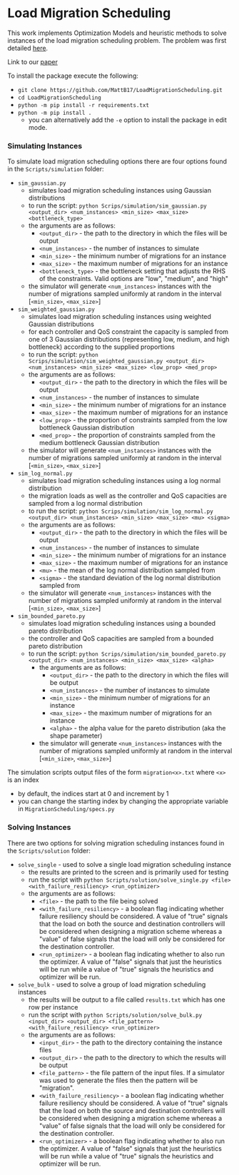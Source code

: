 # Load Migration Scheduling

This work implements Optimization Models and heuristic methods to solve instances of the load migration scheduling problem. The problem was first detailed [here](https://ieeexplore.ieee.org/stamp/stamp.jsp?arnumber=8888045&casa_token=Tvo2TyUIhLcAAAAA:f7sVKCnmGGENb54-ZnlK2vJV0gmh0xVAJH7iMciFClFQfUZJdUvobKFpO81uVkhTwqMMqmM3&tag=1).

Link to our [paper](https://ieeexplore.ieee.org/abstract/document/9844120)

To install the package execute the following:
* `git clone https://github.com/MattB17/LoadMigrationScheduling.git`
* `cd LoadMigrationScheduling`
* `python -m pip install -r requirements.txt`
* `python -m pip install .`
  * you can alternatively add the `-e` option to install the package in edit mode.

### Simulating Instances
To simulate load migration scheduling options there are four options found in the `Scripts/simulation` folder:
* `sim_gaussian.py`
  * simulates load migration scheduling instances using Gaussian distributions
  * to run the script: `python Scrips/simulation/sim_gaussian.py <output_dir> <num_instances> <min_size> <max_size> <bottleneck_type>`
  * the arguments are as follows:
    * `<output_dir>` - the path to the directory in which the files will be output
    * `<num_instances>` - the number of instances to simulate
    * `<min_size>` - the minimum number of migrations for an instance
    * `<max_size>` - the maximum number of migrations for an instance
    * `<bottleneck_type>` - the bottleneck setting that adjusts the RHS of the constraints. Valid options are "low", "medium", and "high"
  * the simulator will generate `<num_instances>` instances with the number of migrations sampled uniformly at random in the interval [`<min_size>`, `<max_size>`]
* `sim_weighted_gaussian.py`
  * simulates load migration scheduling instances using weighted Gaussian distributions
  * for each controller and QoS constraint the capacity is sampled from one of 3 Gaussian distributions (representing low, medium, and high bottleneck) according to the supplied proportions
  * to run the script: `python Scrips/simulation/sim_weighted_gaussian.py <output_dir> <num_instances> <min_size> <max_size> <low_prop> <med_prop>`
  * the arguments are as follows:
    * `<output_dir>` - the path to the directory in which the files will be output
    * `<num_instances>` - the number of instances to simulate
    * `<min_size>` - the minimum number of migrations for an instance
    * `<max_size>` - the maximum number of migrations for an instance
    * `<low_prop>` - the proportion of constraints sampled from the low bottleneck Gaussian distribution
    * `<med_prop>` - the proportion of constraints sampled from the medium bottleneck Gaussian distribution
  * the simulator will generate `<num_instances>` instances with the number of migrations sampled uniformly at random in the interval [`<min_size>`, `<max_size>`]
* `sim_log_normal.py`
  * simulates load migration scheduling instances using a log normal distribution
  * the migration loads as well as the controller and QoS capacities are sampled from a log normal distribution
  * to run the script: `python Scrips/simulation/sim_log_normal.py <output_dir> <num_instances> <min_size> <max_size> <mu> <sigma>`
  * the arguments are as follows:
    * `<output_dir>` - the path to the directory in which the files will be output
    * `<num_instances>` - the number of instances to simulate
    * `<min_size>` - the minimum number of migrations for an instance
    * `<max_size>` - the maximum number of migrations for an instance
    * `<mu>` - the mean of the log normal distribution sampled from
    * `<sigma>` - the standard deviation of the log normal distribution sampled from
  * the simulator will generate `<num_instances>` instances with the number of migrations sampled uniformly at random in the interval [`<min_size>`, `<max_size>`]
* `sim_bounded_pareto.py`
  * simulates load migration scheduling instances using a bounded pareto distribution
  * the controller and QoS capacities are sampled from a bounded pareto distribution
  * to run the script: `python Scrips/simulation/sim_bounded_pareto.py <output_dir> <num_instances> <min_size> <max_size> <alpha>`
    * the arguments are as follows:
      * `<output_dir>` - the path to the directory in which the files will be output
      * `<num_instances>` - the number of instances to simulate
      * `<min_size>` - the minimum number of migrations for an instance
      * `<max_size>` - the maximum number of migrations for an instance
      * `<alpha>` - the alpha value for the pareto distribution (aka the shape parameter)
    * the simulator will generate `<num_instances>` instances with the number of migrations sampled uniformly at random in the interval [`<min_size>`, `<max_size>`]

The simulation scripts output files of the form `migration<x>.txt` where `<x>` is an index
* by default, the indices start at 0 and increment by 1
* you can change the starting index by changing the appropriate variable in `MigrationScheduling/specs.py`

### Solving Instances
There are two options for solving migration scheduling instances found in the `Scripts/solution` folder:
* `solve_single` - used to solve a single load migration scheduling instance
  * the results are printed to the screen and is primarily used for testing
  * run the script with `python Scripts/solution/solve_single.py <file> <with_failure_resiliency> <run_optimizer>`
  * the arguments are as follows:
    * `<file>` - the path to the file being solved
    * `<with_failure_resiliency>` - a boolean flag indicating whether failure resiliency should be considered. A value of "true" signals that the load on both the source and destination controllers will be considered when designing a migration scheme whereas a "value" of false signals that the load will only be considered for the destination controller.
    * `<run_optimizer>` - a boolean flag indicating whether to also run the optimizer. A value of "false" signals that just the heuristics will be run while a value of "true" signals the heuristics and optimizer will be run.
* `solve_bulk` - used to solve a group of load migration scheduling instances
  * the results will be output to a file called `results.txt` which has one row per instance
  * run the script with `python Scripts/solution/solve_bulk.py <input_dir> <output_dir> <file_pattern> <with_failure_resiliency> <run_optimizer>`
  * the arguments are as follows:
    * `<input_dir>` - the path to the directory containing the instance files
    * `<output_dir>` - the path to the directory to which the results will be output
    * `<file_pattern>` - the file pattern of the input files. If a simulator was used to generate the files then the pattern will be "migration".
    * `<with_failure_resiliency>` - a boolean flag indicating whether failure resiliency should be considered. A value of "true" signals that the load on both the source and destination controllers will be considered when designing a migration scheme whereas a "value" of false signals that the load will only be considered for the destination controller.
    * `<run_optimizer>` - a boolean flag indicating whether to also run the optimizer. A value of "false" signals that just the heuristics will be run while a value of "true" signals the heuristics and optimizer will be run.
